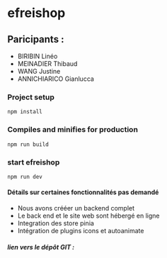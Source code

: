 # efreishop

## Paricipants :

-   BIRIBIN Linéo
-   MEINADIER Thibaud
-   WANG Justine
-   ANNICHIARICO Gianlucca

### Project setup
```
npm install
```
### Compiles and minifies for production
```
npm run build
```
### start efreishop
```
npm run dev
```
####   Détails sur certaines fonctionnalités pas demandé
- Nous avons crééer un backend complet 
- Le back end et le site web sont hébergé en ligne
- Integration des store pinia
- Intégration de plugins icons et autoanimate


##### lien vers le dépôt GIT :



